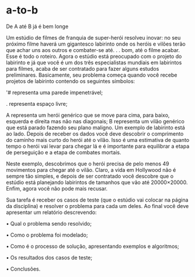 # a-to-b

De A até B já é bem longe

Um estúdio de filmes de franquia de super-herói resolveu inovar: no seu próximo filme haverá um
gigantesco labirinto onde os heróis e vilões terão que achar uns aos outros e combater-se até. . .
bom, até o filme acabar. Esse é todo o roteiro.
Agora o estúdio está preocupado com o projeto do labirinto e já que você é um dos três
especialistas mundiais em labirintos para filmes, acaba de ser contratado para fazer alguns estudos preliminares. Basicamente, seu
problema começa quando você recebe projetos de labirinto contendo os seguintes símbolos:

'# representa uma parede impenetrável;

. representa espaço livre;

A representa um herói genérico que se move
para cima, para baixo, esquerda e direita mas não nas diagonais;
B representa um vilão genérico que está parado fazendo seu plano maligno.
Um exemplo de labirinto está ao lado. Depois de receber os dados você deve descobrir
o comprimento do caminho mais curto do
herói até o vilão. Isso é uma estimativa de
quanto tempo o herói vai levar para chegar
lá e é importante para equilibrar a etapa de
perseguição e a etapa de combates mortais.

Neste exemplo, descobrimos que o herói precisa de pelo menos 49 movimentos para chegar até o vilão.
Claro, a vida em Hollywood não é sempre tão simples, e depois de ser contratado você descobre que o estúdio está planejando labirintos de tamanhos que vão até
20000×20000. Enfim, agora você não pode
mais recusar.

Sua tarefa é receber os casos de teste (que o estúdio vai colocar na página da disciplina) e
resolver o problema para cada um deles. Ao final você deve apresentar um relatório descrevendo:

• Qual o problema sendo resolvido;

• Como o problema foi modelado;

• Como é o processo de solução, apresentando exemplos e algoritmos;

• Os resultados dos casos de teste;

• Conclusões.
